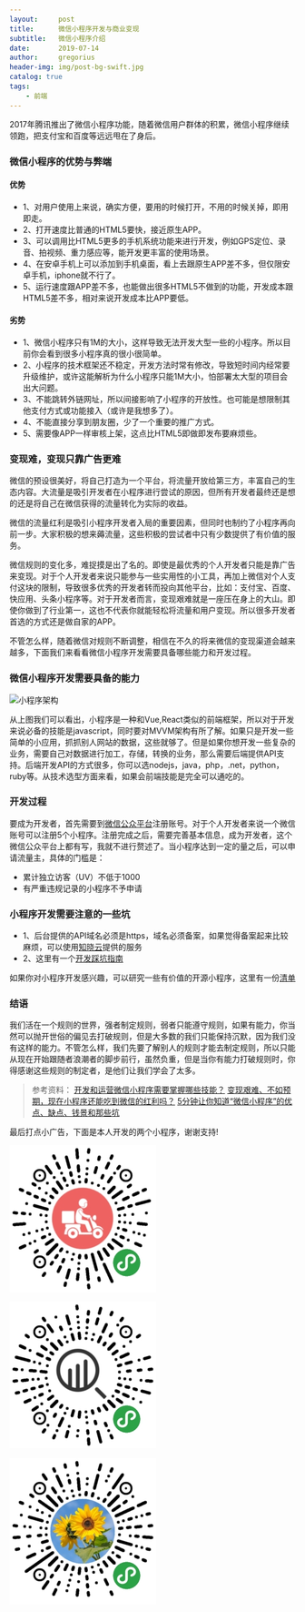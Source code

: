 ```yaml
---
layout:     post
title:      微信小程序开发与商业变现
subtitle:   微信小程序介绍
date:       2019-07-14
author:     gregorius
header-img: img/post-bg-swift.jpg
catalog: true
tags:
    - 前端
---
```


2017年腾讯推出了微信小程序功能，随着微信用户群体的积累，微信小程序继续领跑，把支付宝和百度等远远甩在了身后。

### 微信小程序的优势与弊端

#### 优势

- 1、对用户使用上来说，确实方便，要用的时候打开，不用的时候关掉，即用即走。
- 2、打开速度比普通的HTML5要快，接近原生APP。
-  3、可以调用比HTML5更多的手机系统功能来进行开发，例如GPS定位、录音、拍视频、重力感应等，能开发更丰富的使用场景。
- 4、在安卓手机上可以添加到手机桌面，看上去跟原生APP差不多，但仅限安卓手机，iphone就不行了。
- 5、运行速度跟APP差不多，也能做出很多HTML5不做到的功能，开发成本跟HTML5差不多，相对来说开发成本比APP要低。

#### 劣势
- 1、微信小程序只有1M的大小，这样导致无法开发大型一些的小程序。所以目前你会看到很多小程序真的很小很简单。
- 2、小程序的技术框架还不稳定，开发方法时常有修改，导致短时间内经常要升级维护，或许这能解析为什么小程序只能1M大小，怕部署太大型的项目会出大问题。
- 3、不能跳转外链网址，所以间接影响了小程序的开放性。也可能是想限制其他支付方式或功能接入（或许是我想多了）。
- 4、不能直接分享到朋友圈，少了一个重要的推广方式。
- 5、需要像APP一样审核上架，这点比HTML5即做即发布要麻烦些。

### 变现难，变现只靠广告更难

微信的预设很美好，将自己打造为一个平台，将流量开放给第三方，丰富自己的生态内容。大流量是吸引开发者在小程序进行尝试的原因，但所有开发者最终还是想的还是将自己在微信获得的流量转化为实际的收益。

微信的流量红利是吸引小程序开发者入局的重要因素，但同时也制约了小程序再向前一步。大家积极的想来薅流量，这些积极的尝试者中只有少数提供了有价值的服务。

微信规则的变化多，难捉摸是出了名的。即使是最优秀的个人开发者只能是靠广告来变现。对于个人开发者来说只能参与一些实用性的小工具，再加上微信对个人支付这块的限制，导致很多优秀的开发者转而投向其他平台，比如：支付宝、百度、快应用、头条小程序等。对于开发者而言，变现艰难就是一座压在身上的大山。即使你做到了行业第一，这也不代表你就能轻松将流量和用户变现。所以很多开发者首选的方式还是做自家的APP。

不管怎么样，随着微信对规则不断调整，相信在不久的将来微信的变现渠道会越来越多，下面我们来看看微信小程序开发需要具备哪些能力和开发过程。

### 微信小程序开发需要具备的能力

![小程序架构](https://user-images.githubusercontent.com/13601437/61179139-0dff0000-a62f-11e9-9c6b-1a8379a4955e.png)

从上图我们可以看出，小程序是一种和Vue,React类似的前端框架，所以对于开发来说必备的技能是javascript，同时要对MVVM架构有所了解。如果只是开发一些简单的小应用，抓抓别人网站的数据，这些就够了。但是如果你想开发一些复杂的业务，需要自己对数据进行加工，存储，转换的业务，那么需要后端提供API支持。后端开发API的方式很多，你可以选nodejs，java，php，.net，python，ruby等。从技术选型方面来看，如果会前端技能是完全可以通吃的。

### 开发过程

要成为开发者，首先需要到[微信公众平台](https://mp.weixin.qq.com)注册账号。对于个人开发者来说一个微信账号可以注册5个小程序。注册完成之后，需要完善基本信息，成为开发者，这个微信公众平台上都有写，我就不进行赘述了。当小程序达到一定的量之后，可以申请流量主，具体的门槛是：

- 累计独立访客（UV）不低于1000
- 有严重违规记录的小程序不予申请

### 小程序开发需要注意的一些坑

- 1、后台提供的API域名必须是https，域名必须备案，如果觉得备案起来比较麻烦，可以使用[知晓云](https://cloud.minapp.com/)提供的服务
- 2、这里有一个[开发踩坑指南](https://github.com/senola/wechat-app-issues)

如果你对小程序开发感兴趣，可以研究一些有价值的开源小程序，这里有一份[清单](https://github.com/opendigg/awesome-github-wechat-weapp)

### 结语

我们活在一个规则的世界，强者制定规则，弱者只能遵守规则，如果有能力，你当然可以抛开世俗的偏见去打破规则，但是大多数的我们只能保持沉默，因为我们没有这样的能力。不管怎么样，我们先要了解别人的规则才能去制定规则，所以只能从现在开始跟随者浪潮者的脚步前行，虽然负重，但是当你有能力打破规则时，你得感谢这些规则的制定者，是他们让我们学会了太多。

>参考资料：
[开发和运营微信小程序需要掌握哪些技能？](https://www.zhihu.com/question/50909349)
[变现艰难、不如预期，现在小程序还能吃到微信的红利吗？](http://www.woshipm.com/it/1746023.html)
[5分钟让你知道“微信小程序”的优点、缺点、钱景和那些坑](https://zhuanlan.zhihu.com/p/24827653)

最后打点小广告，下面是本人开发的两个小程序，谢谢支持!

![便查快递](/img/express.jpg)

![视频去水印](/img/videoparse.jpg)

![垃圾分类搜索程序](/img/classification.jpg)









